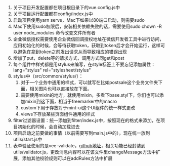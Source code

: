 1. 关于项目开发配置都在项目根目录下的vue.config.js中
2. 关于项目运行配置都在config/index.js中
3. 启动项目使用yarn serve，Mac下如果以80端口启动，则需要sudo
4. Mac下使用sudo权限后，安装相关依赖失败的话，需要使用sudo chown -R user node_modules 命令改变文件所有者
5. 企业微信授权需要使用企业微信回调授权地址在微信开发者工具中进行访问，应用初始化的时候，会等待获取token，获取到token后才会开始运行，这样可以避免在拿到token之前发出请求从而导致相应的错误出现
6. 增加了put，delete等的请求方式，调用方式同get和post
7. 每个组件中样式都是用stylus来编写，在style标签上不要忘记添加属性：lang="stylus" rel="stylesheet/stylus"
8. stylus中（src/common/stylus/）：
    1. 对于一个业务中通用的样式，可以就写在比如postsale这个业务文件夹下面，相关图片也可以直接放在下面。
    2. 需要使用mixin的地方，就使用mixin，多看下base.styl下，你们也可以添加mixin到这下面，相当于freemarker中的macro
    3. custom下用于存放对于mint-ui这个UI组件的统一样式更改
    4. views下存放某些页面组件通用的样式
9. filter过滤器设置：统一添加到filter/index.js中，按照现在的格式来添加，在项目初始化的时候，会自动加载进去
10. 项目启动之前要做的事情（以前需要写到main.js中的），现在统一放到utils/start.js中
11. 表单验证使用的是vee-validate，[github地址](https://github.com/baianat/vee-validate)，相关功能已经封装到utils/validator.js，更改消息内容可以在该文件里changeMessage方法中扩展，添加其他校验规则可以在addRules方法中扩展